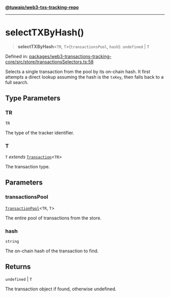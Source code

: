 [**@tuwaio/web3-txs-tracking-repo**](../../../README.md)

***

# selectTXByHash()

> **selectTXByHash**\<`TR`, `T`\>(`transactionsPool`, `hash`): `undefined` \| `T`

Defined in: [packages/web3-transactions-tracking-core/src/store/transactionsSelectors.ts:58](https://github.com/TuwaIO/web3-transactions-tracking/blob/1aaff35a5933c1afa3a42f6972b2fa8d6d4b6fc5/packages/web3-transactions-tracking-core/src/store/transactionsSelectors.ts#L58)

Selects a single transaction from the pool by its on-chain hash.
It first attempts a direct lookup assuming the hash is the `txKey`, then falls back to a full search.

## Type Parameters

### TR

`TR`

The type of the tracker identifier.

### T

`T` *extends* [`Transaction`](../type-aliases/Transaction.md)\<`TR`\>

The transaction type.

## Parameters

### transactionsPool

[`TransactionPool`](../type-aliases/TransactionPool.md)\<`TR`, `T`\>

The entire pool of transactions from the store.

### hash

`string`

The on-chain hash of the transaction to find.

## Returns

`undefined` \| `T`

The transaction object if found, otherwise undefined.

